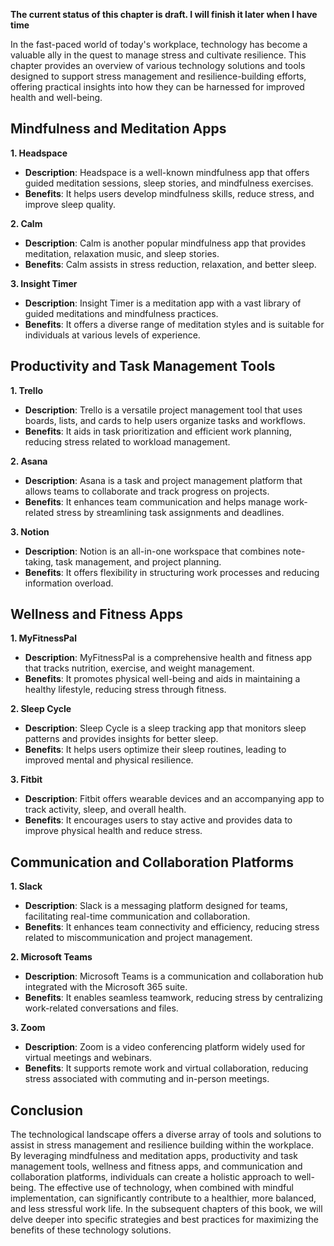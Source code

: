 **The current status of this chapter is draft. I will finish it later when I have time**

In the fast-paced world of today's workplace, technology has become a valuable ally in the quest to manage stress and cultivate resilience. This chapter provides an overview of various technology solutions and tools designed to support stress management and resilience-building efforts, offering practical insights into how they can be harnessed for improved health and well-being.

**Mindfulness and Meditation Apps**
-----------------------------------

**1. Headspace**

* **Description**: Headspace is a well-known mindfulness app that offers guided meditation sessions, sleep stories, and mindfulness exercises.
* **Benefits**: It helps users develop mindfulness skills, reduce stress, and improve sleep quality.

**2. Calm**

* **Description**: Calm is another popular mindfulness app that provides meditation, relaxation music, and sleep stories.
* **Benefits**: Calm assists in stress reduction, relaxation, and better sleep.

**3. Insight Timer**

* **Description**: Insight Timer is a meditation app with a vast library of guided meditations and mindfulness practices.
* **Benefits**: It offers a diverse range of meditation styles and is suitable for individuals at various levels of experience.

**Productivity and Task Management Tools**
------------------------------------------

**1. Trello**

* **Description**: Trello is a versatile project management tool that uses boards, lists, and cards to help users organize tasks and workflows.
* **Benefits**: It aids in task prioritization and efficient work planning, reducing stress related to workload management.

**2. Asana**

* **Description**: Asana is a task and project management platform that allows teams to collaborate and track progress on projects.
* **Benefits**: It enhances team communication and helps manage work-related stress by streamlining task assignments and deadlines.

**3. Notion**

* **Description**: Notion is an all-in-one workspace that combines note-taking, task management, and project planning.
* **Benefits**: It offers flexibility in structuring work processes and reducing information overload.

**Wellness and Fitness Apps**
-----------------------------

**1. MyFitnessPal**

* **Description**: MyFitnessPal is a comprehensive health and fitness app that tracks nutrition, exercise, and weight management.
* **Benefits**: It promotes physical well-being and aids in maintaining a healthy lifestyle, reducing stress through fitness.

**2. Sleep Cycle**

* **Description**: Sleep Cycle is a sleep tracking app that monitors sleep patterns and provides insights for better sleep.
* **Benefits**: It helps users optimize their sleep routines, leading to improved mental and physical resilience.

**3. Fitbit**

* **Description**: Fitbit offers wearable devices and an accompanying app to track activity, sleep, and overall health.
* **Benefits**: It encourages users to stay active and provides data to improve physical health and reduce stress.

**Communication and Collaboration Platforms**
---------------------------------------------

**1. Slack**

* **Description**: Slack is a messaging platform designed for teams, facilitating real-time communication and collaboration.
* **Benefits**: It enhances team connectivity and efficiency, reducing stress related to miscommunication and project management.

**2. Microsoft Teams**

* **Description**: Microsoft Teams is a communication and collaboration hub integrated with the Microsoft 365 suite.
* **Benefits**: It enables seamless teamwork, reducing stress by centralizing work-related conversations and files.

**3. Zoom**

* **Description**: Zoom is a video conferencing platform widely used for virtual meetings and webinars.
* **Benefits**: It supports remote work and virtual collaboration, reducing stress associated with commuting and in-person meetings.

**Conclusion**
--------------

The technological landscape offers a diverse array of tools and solutions to assist in stress management and resilience building within the workplace. By leveraging mindfulness and meditation apps, productivity and task management tools, wellness and fitness apps, and communication and collaboration platforms, individuals can create a holistic approach to well-being. The effective use of technology, when combined with mindful implementation, can significantly contribute to a healthier, more balanced, and less stressful work life. In the subsequent chapters of this book, we will delve deeper into specific strategies and best practices for maximizing the benefits of these technology solutions.
